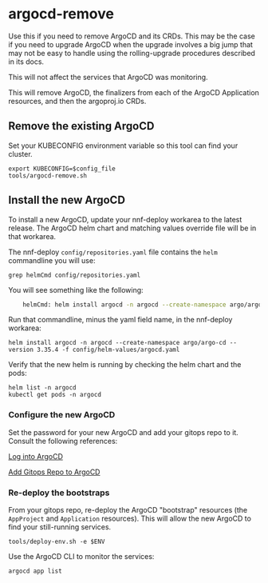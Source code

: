 # argocd-remove

Use this if you need to remove ArgoCD and its CRDs. This may be the case if you need to upgrade ArgoCD when the upgrade involves a big jump that may not be easy to handle using the rolling-upgrade procedures described in its docs.

This will not affect the services that ArgoCD was monitoring.

This will remove ArgoCD, the finalizers from each of the ArgoCD Application resources, and then the argoproj.io CRDs.

## Remove the existing ArgoCD

Set your KUBECONFIG environment variable so this tool can find your cluster.

```console
export KUBECONFIG=$config_file
tools/argocd-remove.sh
```

## Install the new ArgoCD

To install a new ArgoCD, update your nnf-deploy workarea to the latest release. The ArgoCD helm chart and matching values override file will be in that workarea.

The nnf-deploy `config/repositories.yaml` file contains the `helm` commandline you will use:

```console
grep helmCmd config/repositories.yaml
```

You will see something like the following:

```bash
    helmCmd: helm install argocd -n argocd --create-namespace argo/argo-cd --version 3.35.4 -f config/helm-values/argocd.yaml
```

Run that commandline, minus the yaml field name, in the nnf-deploy workarea:

```console
helm install argocd -n argocd --create-namespace argo/argo-cd --version 3.35.4 -f config/helm-values/argocd.yaml
```

Verify that the new helm is running by checking the helm chart and the pods:

```console
helm list -n argocd
kubectl get pods -n argocd
```

### Configure the new ArgoCD

Set the password for your new ArgoCD and add your gitops repo to it. Consult the following references:

[Log into ArgoCD](https://github.com/NearNodeFlash/argocd-boilerplate?tab=readme-ov-file#log-into-argocd)

[Add Gitops Repo to ArgoCD](https://github.com/NearNodeFlash/argocd-boilerplate?tab=readme-ov-file#add-gitops-repo-to-argocd)

### Re-deploy the bootstraps

From your gitops repo, re-deploy the ArgoCD "bootstrap" resources (the `AppProject` and `Application` resources). This will allow the new ArgoCD to find your still-running services.

```console
tools/deploy-env.sh -e $ENV
```

Use the ArgoCD CLI to monitor the services:

```console
argocd app list
```
